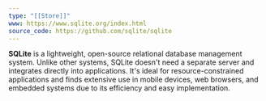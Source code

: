 ```yaml
---
type: "[[Store]]"
www: https://www.sqlite.org/index.html
source_code: https://github.com/sqlite/sqlite
---
```


**SQLite** is a lightweight, open-source relational database management system. Unlike other systems, SQLite doesn't need a separate server and integrates directly into applications. It's ideal for resource-constrained applications and finds extensive use in mobile devices, web browsers, and embedded systems due to its efficiency and easy implementation.